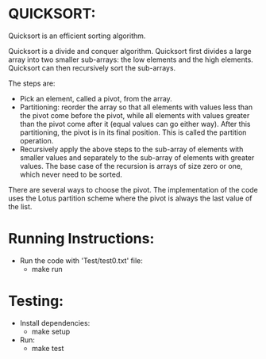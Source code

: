 QUICKSORT:
==========
Quicksort is an efficient sorting algorithm.

Quicksort is a divide and conquer algorithm. Quicksort first divides a large array into two smaller sub-arrays: the low elements and the high elements. Quicksort can then recursively sort the sub-arrays.

The steps are:
- Pick an element, called a pivot, from the array.
- Partitioning: reorder the array so that all elements with values less than the pivot come before the pivot, while all elements with values greater than the pivot come after it (equal values can go either way). After this partitioning, the pivot is in its final position. This is called the partition operation.
- Recursively apply the above steps to the sub-array of elements with smaller values and separately to the sub-array of elements with greater values.
The base case of the recursion is arrays of size zero or one, which never need to be sorted.

There are several ways to choose the pivot. The implementation of the code uses the Lotus partition scheme where the pivot is always the last value of the list.

Running Instructions:
=====================
- Run the code with 'Test/test0.txt' file:
	- make run

Testing:
========
- Install dependencies:
	- make setup
- Run:
	- make test



